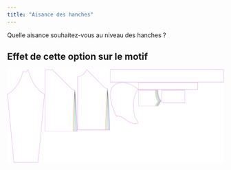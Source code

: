 ```yaml
---
title: "Aisance des hanches"
---
```


Quelle aisance souhaitez-vous au niveau des hanches ?

## Effet de cette option sur le motif

![Cette image montre l'effet de cette option en superposant plusieurs variantes qui ont une valeur différente pour cette option](hugo_hipsease_sample.svg "Effet de cette option sur le motif")
